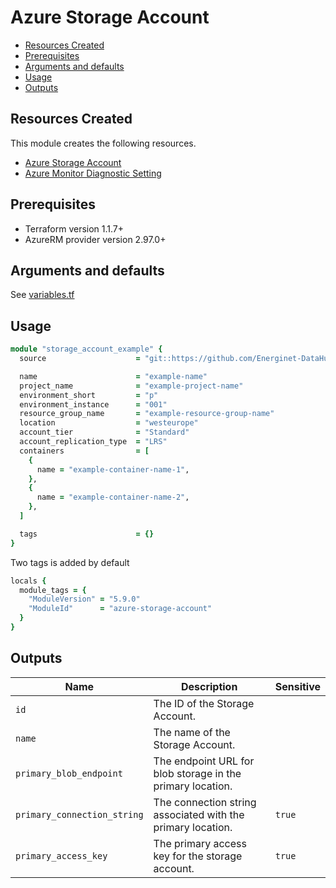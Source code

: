# Azure Storage Account

- [Resources Created](#resources-created)
- [Prerequisites](#prerequisites)
- [Arguments and defaults](#arguments-and-defaults)
- [Usage](#usage)
- [Outputs](#outputs)

## Resources Created

This module creates the following resources.

- [Azure Storage Account](https://registry.terraform.io/providers/hashicorp/azurerm/latest/docs/resources/storage_account)
- [Azure Monitor Diagnostic Setting](https://registry.terraform.io/providers/hashicorp/azurerm/latest/docs/resources/monitor_diagnostic_setting)

## Prerequisites

- Terraform version 1.1.7+
- AzureRM provider version 2.97.0+

## Arguments and defaults

See [variables.tf](./variables.tf)

## Usage

```ruby
module "storage_account_example" { 
  source                    = "git::https://github.com/Energinet-DataHub/geh-terraform-modules.git//azure/key-vault-secret?ref=5.1.0"

  name                      = "example-name"
  project_name              = "example-project-name"
  environment_short         = "p"
  environment_instance      = "001"
  resource_group_name       = "example-resource-group-name"
  location                  = "westeurope"
  account_tier              = "Standard"
  account_replication_type  = "LRS"
  containers                = [
    {
      name = "example-container-name-1",
    },
    {
      name = "example-container-name-2",
    },
  ]

  tags                      = {}
}
```

Two tags is added by default

```ruby
locals {
  module_tags = {
    "ModuleVersion" = "5.9.0"
    "ModuleId"      = "azure-storage-account"
  }
}
```

## Outputs

| Name | Description | Sensitive |
|-|-|-|
| `id` | The ID of the Storage Account. | |
| `name` | The name of the Storage Account. | |
| `primary_blob_endpoint` | The endpoint URL for blob storage in the primary location. | |
| `primary_connection_string` | The connection string associated with the primary location. | `true` |
| `primary_access_key` | The primary access key for the storage account. | `true` |
